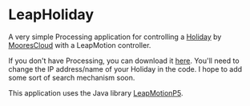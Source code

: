 LeapHoliday
===========

A very simple Processing application for controlling a <a href="http://moorescloud.com/">Holiday</a> by <a href="https://github.com/moorescloud/">MooresCloud</a> with a LeapMotion controller.

If you don't have Processing, you can download it <a href="http://www.processing.org/download/">here</a>. You'll need to change the IP address/name of your Holiday in the code. I hope to add some sort of search mechanism soon.

This application uses the Java library <a href="https://github.com/mrzl/LeapMotionP5">LeapMotionP5</a>.
